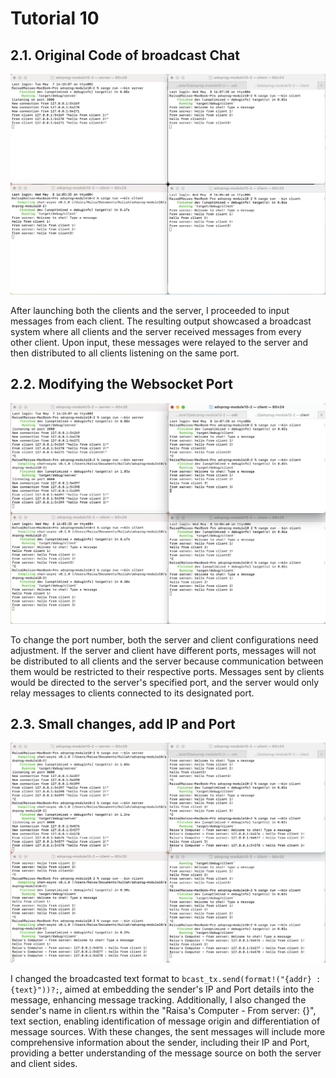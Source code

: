 # Tutorial 10 

## 2.1. Original Code of broadcast Chat
<img src="image/image-2.1.png">

After launching both the clients and the server, I proceeded to input messages from each client. The resulting output showcased a broadcast system where all clients and the server received messages from every other client. Upon input, these messages were relayed to the server and then distributed to all clients listening on the same port.

## 2.2. Modifying the Websocket Port
<img src="image/image-2.2.png">

To change the port number, both the server and client configurations need adjustment. If the server and client have different ports, messages will not be distributed to all clients and the server because communication between them would be restricted to their respective ports. Messages sent by clients would be directed to the server's specified port, and the server would only relay messages to clients connected to its designated port.

## 2.3. Small changes, add IP and Port
<img src="image/image-2.3.png">

I changed the broadcasted text format to `bcast_tx.send(format!("{addr} : {text}"))?;`, aimed at embedding the sender's IP and Port details into the message, enhancing message tracking. Additionally, I also changed the sender's name in client.rs within the "Raisa's Computer - From server: {}", text section, enabling identification of message origin and differentiation of message sources. With these changes, the sent messages will include more comprehensive information about the sender, including their IP and Port, providing a better understanding of the message source on both the server and client sides.